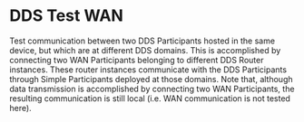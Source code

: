 # DDS Test WAN

Test communication between two DDS Participants hosted in the same device, but which are at different DDS domains.
This is accomplished by connecting two WAN Participants belonging to different DDS Router instances. These router
instances communicate with the DDS Participants through Simple Participants deployed at those domains.
Note that, although data transmission is accomplished by connecting two WAN Participants, the resulting communication
is still local (i.e. WAN communication is not tested here).
